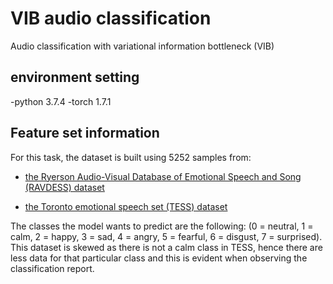 # VIB audio classification
Audio classification with variational information bottleneck (VIB)

## environment setting 
-python 3.7.4
-torch 1.7.1

## Feature set information

For this task, the dataset is built using 5252 samples from:


- [the Ryerson Audio-Visual Database of Emotional Speech and Song (RAVDESS) dataset](https://zenodo.org/record/1188976#.YECqhC0Rr0p)

- [the Toronto emotional speech set (TESS) dataset](https://tspace.library.utoronto.ca/handle/1807/24487)

The classes the model wants to predict are the following: (0 = neutral, 1 = calm, 2 = happy, 3 = sad, 4 = angry, 5 = fearful, 6 = disgust, 7 = surprised). This dataset is skewed as there is not a calm class in TESS, hence there are less data for that particular class and this is evident when observing the classification report.
